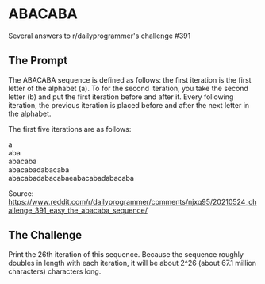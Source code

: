 # ABACABA
Several answers to r/dailyprogrammer's challenge #391

## The Prompt
The ABACABA sequence is defined as follows: the first iteration is the first letter of the alphabet (a). To for the second iteration, you take the second letter (b) and put the first iteration before and after it. Every following iteration, the previous iteration is placed before and after the next letter in the alphabet.

The first five iterations are as follows:

a  
aba  
abacaba  
abacabadabacaba  
abacabadabacabaeabacabadabacaba  

Source: https://www.reddit.com/r/dailyprogrammer/comments/njxq95/20210524_challenge_391_easy_the_abacaba_sequence/

## The Challenge
Print the 26th iteration of this sequence. Because the sequence roughly doubles in length with each iteration, it will be about 2^26 (about 67.1 million characters) characters long.
